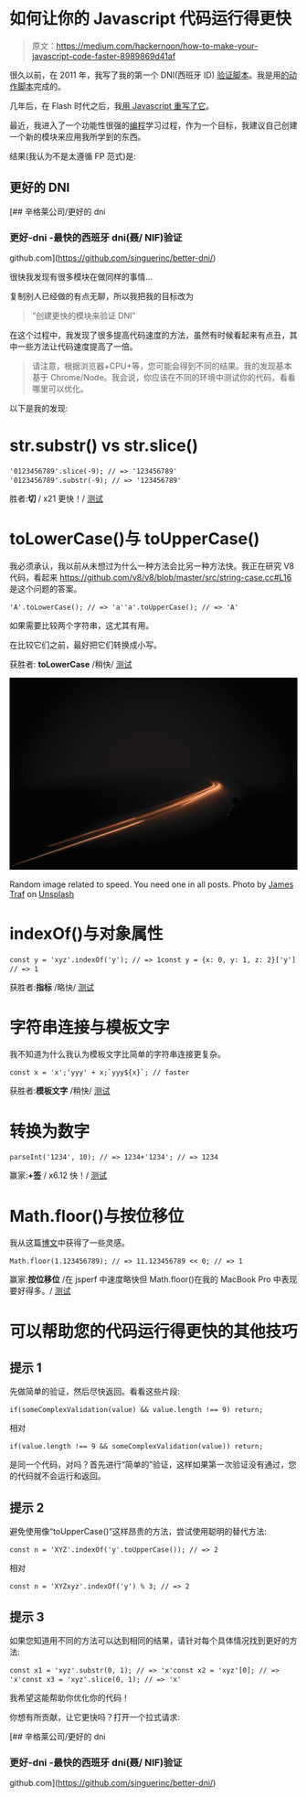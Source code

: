 # 如何让你的 Javascript 代码运行得更快

> 原文：<https://medium.com/hackernoon/how-to-make-your-javascript-code-faster-8989869d41af>

很久以前，在 2011 年，我写了我的第一个 DNI(西班牙 ID) [验证脚本](https://blog.singuerinc.com/javascript/actionscript3/validators/dni/nie/nif/2011/06/17/tip-validar-un-dninienif-de-espana-con-actionscript/)。我是用[的动作脚本](https://hackernoon.com/tagged/actionscript)完成的。

几年后，在 Flash 时代之后，我[用 Javascript 重写了它](https://blog.singuerinc.com/javascript/validation/spain/dni/nie/nif/regex/2014/08/06/code-day-006-spain-dni-validation/)。

最近，我进入了一个功能性很强的[编程](https://hackernoon.com/tagged/programming)学习过程，作为一个目标，我建议自己创建一个新的模块来应用我所学到的东西。

结果(我认为不是太遵循 FP 范式)是:

## 更好的 DNI

 [## 辛格莱公司/更好的 dni

### 更好-dni -最快的西班牙 dni(聂/ NIF)验证

github.com](https://github.com/singuerinc/better-dni/) 

很快我发现有很多模块在做同样的事情…

复制别人已经做的有点无聊，所以我把我的目标改为

> ”创建更快的模块来验证 DNI”

在这个过程中，我发现了很多提高代码速度的方法，虽然有时候看起来有点丑，其中一些方法让代码速度提高了一倍。

> 请注意，根据浏览器+CPU+等，您可能会得到不同的结果。我的发现基本基于 Chrome/Node。我会说，你应该在不同的环境中测试你的代码，看看哪里可以优化。

以下是我的发现:

# str.substr() vs str.slice()

```
'0123456789'.slice(-9); // => '123456789'
'0123456789'.substr(-9); // => '123456789'
```

胜者:**切** / x21 更快！/ [测试](https://jsperf.com/better-dni-slice-vs-substr/1)

# toLowerCase()与 toUpperCase()

我必须承认，我以前从未想过为什么一种方法会比另一种方法快。我正在研究 V8 代码，看起来 https://github.com/v8/v8/blob/master/src/string-case.cc#L16 是这个问题的答案。

```
'A'.toLowerCase(); // => 'a''a'.toUpperCase(); // => 'A'
```

如果需要比较两个字符串，这尤其有用。

在比较它们之前，最好把它们转换成小写。

获胜者: **toLowerCase** /稍快/ [测试](https://jsperf.com/better-dni-lower-case-vs-upper-case/1)

![](img/81d1626dc87afd45a17616db55ffef27.png)

Random image related to speed. You need one in all posts. Photo by [James Traf](https://unsplash.com/photos/ukTd6UiQbLQ?utm_source=unsplash&utm_medium=referral&utm_content=creditCopyText) on [Unsplash](https://unsplash.com/search/photos/fast?utm_source=unsplash&utm_medium=referral&utm_content=creditCopyText)

# indexOf()与对象属性

```
const y = 'xyz'.indexOf('y'); // => 1const y = {x: 0, y: 1, z: 2}['y'] // => 1
```

获胜者:**指标** /略快/ [测试](https://jsperf.com/better-dni-index-of-vs-obj-prop/1)

# 字符串连接与模板文字

我不知道为什么我认为模板文字比简单的字符串连接更复杂。

```
const x = 'x';'yyy' + x;`yyy${x}`; // faster
```

获胜者:**模板文字** /稍快/ [测试](https://jsperf.com/better-dni-str-concat-vs-str-template/1)

# 转换为数字

```
parseInt('1234', 10); // => 1234+'1234'; // => 1234
```

赢家:**+签** / x6.12 快！/ [测试](https://jsperf.com/better-dni-convert-to-number/1)

# Math.floor()与按位移位

我从这篇[博文](http://blog.blakesimpson.co.uk/read/58-fastest-alternative-to-math-floor-in-javascript)中获得了一些灵感。

```
Math.floor(1.123456789); // => 11.123456789 << 0; // => 1
```

赢家:**按位移位** /在 jsperf 中速度略快但 Math.floor()在我的 MacBook Pro 中表现要好得多。/ [测试](https://jsperf.com/better-dni-floor-vs-bitwise/1)

# 可以帮助您的代码运行得更快的其他技巧

## 提示 1

先做简单的验证，然后尽快返回。看看这些片段:

```
if(someComplexValidation(value) && value.length !== 9) return;
```

相对

```
if(value.length !== 9 && someComplexValidation(value)) return;
```

是同一个代码，对吗？首先进行“简单的”验证，这样如果第一次验证没有通过，您的代码就不会运行和返回。

## 提示 2

避免使用像“toUpperCase()”这样昂贵的方法，尝试使用聪明的替代方法:

```
const n = 'XYZ'.indexOf('y'.toUpperCase()); // => 2
```

相对

```
const n = 'XYZxyz'.indexOf('y') % 3; // => 2
```

## 提示 3

如果您知道用不同的方法可以达到相同的结果，请针对每个具体情况找到更好的方法:

```
const x1 = 'xyz'.substr(0, 1); // => 'x'const x2 = 'xyz'[0]; // => 'x'const x3 = 'xyz'.slice(0, 1); // => 'x'
```

我希望这能帮助你优化你的代码！

你想有所贡献，让它更快吗？打开一个拉式请求:

 [## 辛格莱公司/更好的 dni

### 更好-dni -最快的西班牙 dni(聂/ NIF)验证

github.com](https://github.com/singuerinc/better-dni/)